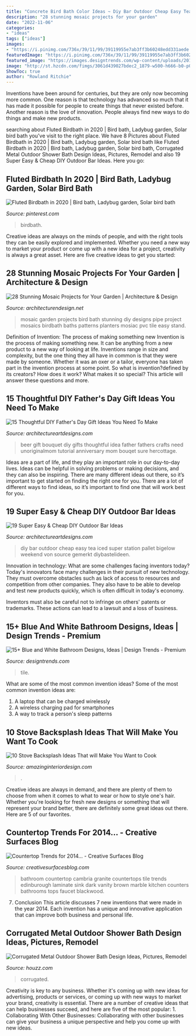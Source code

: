 ```yaml
---
title: "Concrete Bird Bath Color Ideas ~ Diy Bar Outdoor Cheap Easy Tea Iced Super Station Pallet Bigelow Weekend Von Source Gemerkt Diybastelideen"
description: "28 stunning mosaic projects for your garden"
date: "2022-11-06"
categories:
- "ideas"
tags: ["ideas"]
images:
- "https://i.pinimg.com/736x/39/11/99/39119955e7ab3ff3b60248edd331aede.jpg"
featuredImage: "https://i.pinimg.com/736x/39/11/99/39119955e7ab3ff3b60248edd331aede.jpg"
featured_image: "https://images.designtrends.com/wp-content/uploads/2016/07/04110749/vintage-blue-tile-bathroom.jpg"
image: "http://st.hzcdn.com/fimgs/3061d439027bdec2_1879-w500-h666-b0-p0--farmhouse-bathroom.jpg"
ShowToc: true
author: "Rowland Ritchie"
---
```



Inventions have been around for centuries, but they are only now becoming more common. One reason is that technology has advanced so much that it has made it possible for people to create things that never existed before. Another reason is the love of innovation. People always find new ways to do things and make new products.

	

		
searching about Fluted Birdbath in 2020 | Bird bath, Ladybug garden, Solar bird bath you've visit to the right place. We have 8 Pictures about Fluted Birdbath in 2020 | Bird bath, Ladybug garden, Solar bird bath like Fluted Birdbath in 2020 | Bird bath, Ladybug garden, Solar bird bath, Corrugated Metal Outdoor Shower Bath Design Ideas, Pictures, Remodel and also 19 Super Easy &amp; Cheap DIY Outdoor Bar Ideas. Here you go:
		
    
## Fluted Birdbath In 2020 | Bird Bath, Ladybug Garden, Solar Bird Bath

<img loading=lazy src="https://i.pinimg.com/736x/39/11/99/39119955e7ab3ff3b60248edd331aede.jpg" onerror="this.onerror=null;this.src='https://tse1.mm.bing.net/th?id=OIP.KX0pMVV_nQb9jdnkQKO_fAHaHa&amp;pid=15.1';" alt="Fluted Birdbath in 2020 | Bird bath, Ladybug garden, Solar bird bath">

_Source: pinterest.com_

>birdbath. 

	

Creative ideas are always on the minds of people, and with the right tools they can be easily explored and implemented. Whether you need a new way to market your product or come up with a new idea for a project, creativity is always a great asset. Here are five creative ideas to get you started:

    
## 28 Stunning Mosaic Projects For Your Garden | Architecture &amp; Design

<img loading=lazy src="http://cdn.architecturendesign.net/wp-content/uploads/2014/09/mosaic-garden-project-22.jpg" onerror="this.onerror=null;this.src='https://tse4.mm.bing.net/th?id=OIP.MnjfDerkRUUnxhDziXcM9wHaKa&amp;pid=15.1';" alt="28 Stunning Mosaic Projects for Your Garden | Architecture &amp; Design">

_Source: architecturendesign.net_

>mosaic garden projects bird bath stunning diy designs pipe project mosaics birdbath baths patterns planters mosiac pvc tile easy stand. 

	

Definition of Invention: The process of making something new
Invention is the process of making something new. It can be anything from a new product to a new way of looking at life. Inventions range in size and complexity, but the one thing they all have in common is that they were made by someone. Whether it was an oxer or a tailor, everyone has taken part in the invention process at some point. So what is invention?defined by its creators? How does it work? What makes it so special? This article will answer these questions and more.

    
## 15 Thoughtful DIY Father&#039;s Day Gift Ideas You Need To Make

<img loading=lazy src="https://www.architectureartdesigns.com/wp-content/uploads/2019/05/15-Thoughtful-DIY-Fathers-Day-Gift-Ideas-You-Need-To-Make-7.jpg" onerror="this.onerror=null;this.src='https://tse1.mm.bing.net/th?id=OIP.OM05Wzlr_dDS8wBSeiJCowHaOM&amp;pid=15.1';" alt="15 Thoughtful DIY Father&#039;s Day Gift Ideas You Need To Make">

_Source: architectureartdesigns.com_

>beer gift bouquet diy gifts thoughtful idea father fathers crafts need unoriginalmom tutorial anniversary mom bouqet sure hercottage. 

	

Ideas are a part of life, and they play an important role in our day-to-day lives. Ideas can be helpful in solving problems or making decisions, and they can also be inspiring. There are many different ideas out there, so it’s important to get started on finding the right one for you. There are a lot of different ways to find ideas, so it’s important to find one that will work best for you.

    
## 19 Super Easy &amp; Cheap DIY Outdoor Bar Ideas

<img loading=lazy src="https://www.architectureartdesigns.com/wp-content/uploads/2016/04/15-30-630x945.jpg" onerror="this.onerror=null;this.src='https://tse1.mm.bing.net/th?id=OIP.Rt5JXovTcMTRR4-2DlVR3wHaLH&amp;pid=15.1';" alt="19 Super Easy &amp; Cheap DIY Outdoor Bar Ideas">

_Source: architectureartdesigns.com_

>diy bar outdoor cheap easy tea iced super station pallet bigelow weekend von source gemerkt diybastelideen. 

	

Innovation in technology: What are some challenges facing inventors today?
Today's innovators face many challenges in their pursuit of new technology. They must overcome obstacles such as lack of access to resources and competition from other companies. They also have to be able to develop and test new products quickly, which is often difficult in today's economy.

Inventors must also be careful not to infringe on others' patents or trademarks. These actions can lead to a lawsuit and a loss of business.

    
## 15+ Blue And White Bathroom Designs, Ideas | Design Trends - Premium

<img loading=lazy src="https://images.designtrends.com/wp-content/uploads/2016/07/04110749/vintage-blue-tile-bathroom.jpg" onerror="this.onerror=null;this.src='https://tse4.mm.bing.net/th?id=OIP.p7Cb-7w_zmv3dIT4QVEpLgHaE8&amp;pid=15.1';" alt="15+ Blue and White Bathroom Designs, Ideas | Design Trends - Premium">

_Source: designtrends.com_

>tile. 

	

What are some of the most common invention ideas?
Some of the most common invention ideas are: 
1. A laptop that can be charged wirelessly
2. A wireless charging pad for smartphones
3. A way to track a person's sleep patterns

    
## 10 Stove Backsplash Ideas That Will Make You Want To Cook

<img loading=lazy src="https://www.amazinginteriordesign.com/wp-content/uploads/2016/07/10-stove-backsplash-ideas-that-will-make-you-want-to-cook-4.jpg" onerror="this.onerror=null;this.src='https://tse3.mm.bing.net/th?id=OIP.-3lXbWmdfPqG-YhDbdEh3AHaLO&amp;pid=15.1';" alt="10 Stove Backsplash Ideas That will Make You Want to Cook">

_Source: amazinginteriordesign.com_

>. 

	

Creative ideas are always in demand, and there are plenty of them to choose from when it comes to what to wear or how to style one's hair. Whether you're looking for fresh new designs or something that will represent your brand better, there are definitely some great ideas out there. Here are 5 of our favorites.

    
## Countertop Trends For 2014... - Creative Surfaces Blog

<img loading=lazy src="https://www.creativesurfacesblog.com/wp-content/uploads/2013/12/Cambria-Edinborough-1024x768.jpg" onerror="this.onerror=null;this.src='https://tse2.mm.bing.net/th?id=OIP.wGyJqYSFBnFXzpV-uPHNVwHaFj&amp;pid=15.1';" alt="Countertop Trends for 2014... - Creative Surfaces Blog">

_Source: creativesurfacesblog.com_

>bathroom countertop cambria granite countertops tile trends edinburough laminate sink dark vanity brown marble kitchen counters bathrooms tops faucet blackwood. 

	

7. Conclusion
This article discusses 7 new inventions that were made in the year 2014. Each invention has a unique and innovative application that can improve both business and personal life.

    
## Corrugated Metal Outdoor Shower Bath Design Ideas, Pictures, Remodel

<img loading=lazy src="http://st.hzcdn.com/fimgs/3061d439027bdec2_1879-w500-h666-b0-p0--farmhouse-bathroom.jpg" onerror="this.onerror=null;this.src='https://tse3.mm.bing.net/th?id=OIP.W_oit2zvVrz_jwEqZRp6-gHaJ3&amp;pid=15.1';" alt="Corrugated Metal Outdoor Shower Bath Design Ideas, Pictures, Remodel">

_Source: houzz.com_

>corrugated. 

	

Creativity is key to any business. Whether it's coming up with new ideas for advertising, products or services, or coming up with new ways to market your brand, creativity is essential. There are a number of creative ideas that can help businesses succeed, and here are five of the most popular: 1. Collaborating With Other Businesses: Collaborating with other businesses can give your business a unique perspective and help you come up with new ideas.

